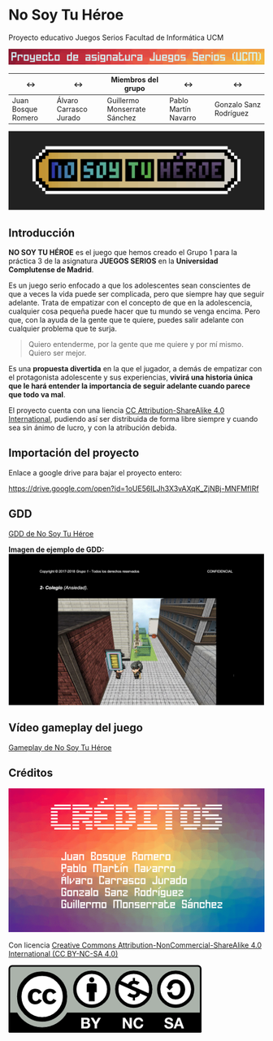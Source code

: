 # No Soy Tu Héroe
Proyecto educativo Juegos Serios Facultad de Informática UCM

![alt text](https://github.com/RamzaFFT/JS_uAdventure_LevantamientoEnApuros/blob/master/Cre%CC%81ditos%20y%20Referencias/InfoProyectoJS_L.png)

<-> | <-> |      Miembros del grupo       |      <->      |   <->      |
------------ | ------------ | ------------ | ------------- | ------------ |
Juan Bosque Romero | Álvaro Carrasco Jurado | Guillermo Monserrate Sánchez | Pablo Martín Navarro | Gonzalo Sanz Rodríguez


![alt text](https://github.com/RamzaFFT/JS_NoSoyTuHeroe/blob/master/Credits%26References/LogoGithub.png)

## Introducción
**NO SOY TU HÉROE** es el juego que hemos creado el Grupo 1 para la práctica 3 de la asignatura **JUEGOS SERIOS** en la **Universidad Complutense de Madrid**. 

Es un juego serio enfocado a que los adolescentes sean conscientes de que a veces la vida puede ser complicada, pero que siempre hay que seguir adelante. Trata de empatizar con el concepto de que en la adolescencia, cualquier cosa pequeña puede hacer que tu mundo se venga encima. Pero que, con la ayuda de la gente que te quiere, puedes salir adelante con cualquier problema que te surja.

> Quiero entenderme, por la gente que me quiere y por mí mismo. Quiero ser mejor.

Es una **propuesta divertida** en la que el jugador, a demás de empatizar con el protagonista adolescente y sus experiencias, **vivirá una historia única que le hará entender la importancia de seguir adelante cuando parece que todo va mal**.

El proyecto cuenta con una liencia [CC Attribution-ShareAlike 4.0 International](https://github.com/RamzaFFT/JS_NoSoyTuHeroe/blob/master/Licencias/LICENSE-CC-BY-SA), pudiendo así ser distribuida de forma libre siempre y cuando sea sin ánimo de lucro, y con la atribución debida.

## Importación del proyecto

Enlace a google drive para bajar el proyecto entero: 

https://drive.google.com/open?id=1oUE56ILJh3X3vAXqK_ZjNBj-MNFMfIRf


## GDD

[GDD de No Soy Tu Héroe](https://github.com/RamzaFFT/JS_NoSoyTuHeroe/blob/master/GDD_NoSoyTuHe%CC%81roe.pdf)


**Imagen de ejemplo de GDD:**
![alt text](https://github.com/RamzaFFT/JS_NoSoyTuHeroe/blob/master/Credits%26References/EjemploGDD.png)


## Vídeo gameplay del juego

[Gameplay de No Soy Tu Héroe](https://drive.google.com/open?id=1Qp7m82yMyrlVQhJrrqNPm4Yl-kGKlAkt)

## Créditos

![alt text](https://github.com/RamzaFFT/JS_NoSoyTuHeroe/blob/master/Credits%26References/NoSoyTuHeroeCredits.png)



Con licencia [Creative Commons Attribution-NonCommercial-ShareAlike 4.0 International (CC BY-NC-SA 4.0)](http://creativecommons.org/licenses/by-nc-sa/4.0/)

![alt text](https://github.com/RamzaFFT/JS_NoSoyTuHeroe/blob/master/Licencias/Creative-Commons-Attribution-NonCommercial-ShareAlike-40-International-Public.png)
